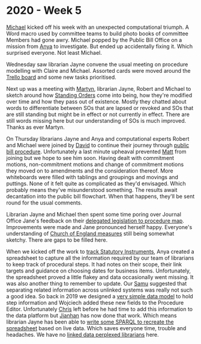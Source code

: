 # 2020 - Week 5

[Michael](https://twitter.com/fantasticlife) kicked off his week with an unexpected computational triumph. A Word macro used by committee teams to build photo books of committee Members had gone awry. Michael popped by the Public Bill Office on a mission from [Anya](https://twitter.com/bitten_) to investigate. But ended up accidentally fixing it. Which surprised everyone. Not least Michael.

Wednesday saw librarian Jayne convene the usual meeting on procedure modelling with Claire and Michael. Assorted cards were moved around the [Trello board](https://trello.com/b/HRIwjNQD/parliament-procedure) and some new tasks prioritised.

Next up was a meeting with [Martyn](https://twitter.com/martynpatrick), librarian Jayne, Robert and Michael to sketch around how [Standing Orders](https://www.parliament.uk/site-information/glossary/standing-orders/) come into being, how they're modified over time and how they pass out of existence. Mostly they chatted about words to differentiate between SOs that are lapsed or revoked and SOs that are still standing but might be in effect or not currently in effect. There are still words missing here but our understanding of SOs is much improved. Thanks as ever Martyn.

On Thursday librarians Jayne and Anya and computational experts Robert and Michael were joined by [David](https://twitter.com/clerkly) to continue their journey through [public bill procedure](https://ukparliament.github.io/ontologies/procedure/flowcharts/bills/public-bill.pdf). Unfortunately a last minute upheaval prevented [Matt](https://twitter.com/MattKorris) from joining but we hope to see him soon. Having dealt with commitment motions, non-commitment motions and change of commitment motions they moved on to amendments and the consideration thereof. More whiteboards were filled with tablings and groupings and movings and puttings. None of it felt quite as complicated as they'd envisaged. Which probably means they've misunderstood something. The results await decantation into the public bill flowchart. When that happens, they'll be sent round for the usual comments.

Librarian Jayne and Michael then spent some time poring over Journal Office Jane's feedback on their [delegated legislation to procedure map](https://github.com/ukparliament/ontologies/blob/master/legislation/delegated-legislation/delegated-legislation.pdf). Improvements were made and Jane pronounced herself happy. Everyone's understanding of [Church of England measures](https://www.parliament.uk/site-information/glossary/church-of-england-measures/) still being somewhat sketchy. There are gaps to be filled here.

When we kicked off the work to [track Statutory Instruments](https://statutoryinstruments.parliament.uk/), Anya created a spreadsheet to capture all the information required by our team of librarians to keep track of procedural steps. It had notes on their scope, their link targets and guidance on choosing dates for business items. Unfortunately, the spreadsheet proved a little flakey and data occasionally went missing. It was also another thing to remember to update. Our [Samu](https://twitter.com/langsamu) suggested that separating related information across unlinked systems was really not such a good idea. So back in 2019 we designed a [very simple data model](https://ukparliament.github.io/ontologies/procedure-step-annotation/procedure-step-annotation-ontology.html) to hold step information and Wojciech added these new fields to the Procedure Editor. Unfortunately [Chris](https://twitter.com/chrisalcockdev) left before he had time to add this information to the data platform but [Jianhan](https://twitter.com/jianhanzhu) has now done that work. Which means librarian Jayne has been able to [write some SPARQL to recreate the spreadsheet](https://api.parliament.uk/sparql#query=PREFIX+rdfs%3A+%3Chttp%3A%2F%2Fwww.w3.org%2F2000%2F01%2Frdf-schema%23%3E%0APREFIX+%3A+%3Chttps%3A%2F%2Fid.parliament.uk%2Fschema%2F%3E%0Aselect+%3FProcedurestep+%3FprocedureStepName+%3Fscope+%3Fdate+%3Flink+%3Flegislaturename+where+%7B%0A+%3FProcedurestep+a+%3AProcedureStep+.%0A+%3FProcedurestep+rdfs%3Alabel+%3FprocedureStepName+.%0A++OPTIONAL%7B+%3FProcedurestep+%3AprocedureStepScopeNote+%3Fscope+%7D+.%0A++OPTIONAL+%7B+%3FProcedurestep+%3AprocedureStepDateNote+%3Fdate+%7D+.%0A++OPTIONAL+%7B+%3FProcedurestep+%3AprocedureStepLinkNote+%3Flink+%7D.%0A++OPTIONAL+%7B%3FProcedurestep+%3AprocedureStepHasHouse+%3Flegislature+.%0A++%3Flegislature+rdfs%3Alabel+%3Flegislaturename%7D%0A+++%0A++%7D&contentTypeConstruct=text%2Fturtle&contentTypeSelect=application%2Fsparql-results%2Bjson&endpoint=https%3A%2F%2Fapi.parliament.uk%2Fsparql&requestMethod=POST&tabTitle=Procedure+steps+without+commonly+actualised&headers=%7B%7D&outputFormat=table) based on live data. Which saves everyone time, trouble and headaches.  We have no [linked data perplexed librarians](http://www.ala.org/news/member-news/2020/02/linked-data-perplexed-librarian) here.








